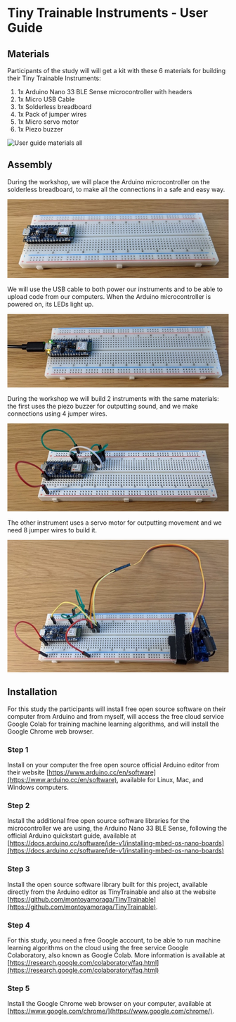 # Tiny Trainable Instruments - User Guide

## Materials

Participants of the study will will get a kit with these 6 materials for building their Tiny Trainable Instruments:

1. 1x Arduino Nano 33 BLE Sense microcontroller with headers
2. 1x Micro USB Cable
3. 1x Solderless breadboard
4. 1x Pack of jumper wires
5. 1x Micro servo motor
6. 1x Piezo buzzer

![User guide materials all](../certification/images/user-guide-materials-all.jpg "User guide materials all")

## Assembly

During the workshop, we will place the Arduino microcontroller on the solderless breadboard, to make all the connections in a safe and easy way.

![User guide breadboard](../certification/images/user-guide-breadboard.jpg "User guide breadboard")

We will use the USB cable to both power our instruments and to be able to upload code from our computers. When the Arduino microcontroller is powered on, its LEDs light up.

![User guide usb on](../certification/images/user-guide-usb-on.jpg "User guide usb on")

During the workshop we will build 2 instruments with the same materials: the first uses the piezo buzzer for outputting sound, and we make connections using 4 jumper wires.

![User guide output buzzer](../certification/images/user-guide-output-buzzer.jpg "User guide output buzzer")

The other instrument uses a servo motor for outputting movement and we need 8 jumper wires to build it.

![User guide output servo](../certification/images/user-guide-output-servo.jpg "User guide output servo")

## Installation

For this study the participants will install free open source software on their computer from Arduino and from myself, will access the free cloud service Google Colab for training machine learning algorithms, and will install the Google Chrome web browser.

### Step 1

Install on your computer the free open source official Arduino editor from their website [https://www.arduino.cc/en/software](https://www.arduino.cc/en/software), available for Linux, Mac, and Windows computers.

### Step 2

Install the additional free open source software libraries for the microcontroller we are using, the Arduino Nano 33 BLE Sense, following the official Arduino quickstart guide, available at [https://docs.arduino.cc/software/ide-v1/installing-mbed-os-nano-boards](https://docs.arduino.cc/software/ide-v1/installing-mbed-os-nano-boards)

### Step 3

Install the open source software library built for this project, available directly from the Arduino editor as TinyTrainable and also at the website [https://github.com/montoyamoraga/TinyTrainable](https://github.com/montoyamoraga/TinyTrainable).

### Step 4

For this study, you need a free Google account, to be able to run machine learning algorithms on the cloud using the free service Google Colaboratory, also known as Google Colab. More information is available at [https://research.google.com/colaboratory/faq.html](https://research.google.com/colaboratory/faq.html)

### Step 5

Install the Google Chrome web browser on your computer, available at [https://www.google.com/chrome/](https://www.google.com/chrome/).
